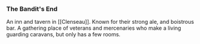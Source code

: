 ### The Bandit's End

An inn and tavern in [[Clenseau]]. Known for their strong ale, and boistrous bar. A gathering place of veterans and mercenaries who make a living guarding caravans, but only has a few rooms. 
